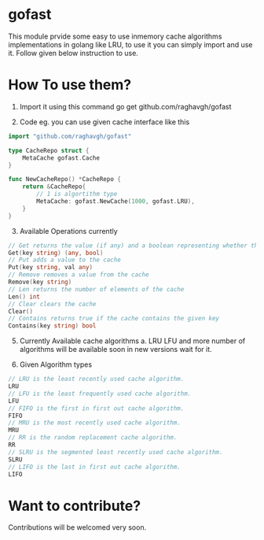 # gofast
This module prvide some easy to use inmemory cache algorithms implementations in golang like LRU, to use it you can simply import and use it. Follow given below instruction to use.

# How To use them?
1. Import it using this command
   go get github.com/raghavgh/gofast

2. Code eg. you can use given cache interface like this
```go
import "github.com/raghavgh/gofast"

type CacheRepo struct {
	MetaCache gofast.Cache
}

func NewCacheRepo() *CacheRepo {
	return &CacheRepo{
		// 1 is algortithm type
		MetaCache: gofast.NewCache(1000, gofast.LRU),
	}
}
  ```
3. Available Operations currently
```go
// Get returns the value (if any) and a boolean representing whether the value was found or not
Get(key string) (any, bool)
// Put adds a value to the cache
Put(key string, val any)
// Remove removes a value from the cache
Remove(key string)
// Len returns the number of elements of the cache
Len() int
// Clear clears the cache
Clear()
// Contains returns true if the cache contains the given key
Contains(key string) bool
```

5. Currently Available cache algorithms
  a. LRU
  LFU and more number of algorithms will be available soon in new versions wait for it.

6. Given Algorithm types

```go
// LRU is the least recently used cache algorithm.
LRU
// LFU is the least frequently used cache algorithm.
LFU
// FIFO is the first in first out cache algorithm.
FIFO
// MRU is the most recently used cache algorithm.
MRU
// RR is the random replacement cache algorithm.
RR
// SLRU is the segmented least recently used cache algorithm.
SLRU
// LIFO is the last in first out cache algorithm.
LIFO
```
# Want to contribute?
Contributions will be welcomed very soon.
